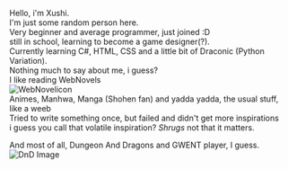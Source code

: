 Hello, i'm Xushi.  
I'm just some random person here.  
Very beginner and average programmer, just joined :D  
still in school, learning to become a game designer(?).  
Currently learning C#, HTML, CSS and a little bit of Draconic (Python Variation).    
Nothing much to say about me, i guess?    
I like reading WebNovels  
![WebNovelicon](https://github.com/YuXushi/YuXushi/assets/150656566/d56daab1-26b2-4df5-a86a-334b25bcca47)  
Animes, Manhwa, Manga (Shohen fan) and yadda yadda, the usual stuff, like a weeb  
Tried to write something once, but failed and didn't get more inspirations  
i guess you call that volatile inspiration? <i>Shrugs</i> not that it matters.  
  
And most of all, Dungeon And Dragons and GWENT player, I guess.  
![DnD Image](https://cdn.discordapp.com/attachments/1030786205035532338/1235517518597066802/DnD-Symbol.png?ex=6634a8db&is=6633575b&hm=9350c34d3be4b3deb012f69c5b5d2c14c8194aee714708ec017182d35cacf240&)